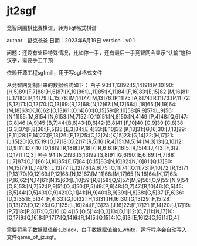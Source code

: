# jt2sgf
竞智网围棋比赛棋谱，转为sgf格式棋谱

author：舒克爸爸
日期：2023年6月19日
version：v0.1

问题：还没有处理特殊情况，比如停一手，还有最后一手竞智网会显示“认输”这种汉字，需要手工干预

依赖开源工程sgfmill，用于写sgf格式文件


从竞智网复制出来的数据格式如下：
白子
93:[T,13]92:[S,14]91:[M,10]90:[H,5]89:[F,7]88:[H,6]87:[K,10]86:[L,11]85:[K,11]84:[F,16]83:[E,15]82:[M,16]81:[L,17]80:[P,14]79:[L,15]78:[M,14]77:[M,13]76:[P,11]75:[A,8]74:[R,11]73:[P,11]72:[S,12]71:[O,12]70:[Q,13]69:[R,12]68:[N,12]67:[M,12]66:[L,18]65:[N,19]64:[M,18]63:[K,16]62:[O,13]61:[O,14]60:[O,15]59:[R,10]58:[R,9]57:[L,9]56:[N,11]55:[M,8]54:[N,6]53:[M,7]52:[O,10]51:[N,8]50:[N,4]49:[P,4]48:[Q,6]47:[G,8]46:[A,9]45:[B,7]44:[B,6]43:[D,6]42:[B,8]41:[F,10]40:[G,9]39:[C,8]38:[G,3]37:[F,8]36:[F,5]35:[E,3]34:[E,4]33:[E,10]32:[K,13]31:[G,16]30:[J,13]29:[E,11]28:[E,14]27:[E,13]26:[E,12]25:[C,12]24:[K,15]23:[G,14]22:[H,17]21:[J,15]20:[G,15]19:[G,17]18:[Q,2]17:[R,5]16:[R,4]15:[M,5]14:[M,3]13:[Q,10]12:[D,9]11:[D,7]10:[O,18]9:[R,18]8:[P,18]7:[R,6]6:[R,16]5:[R,15]4:[J,4]3:[F,3]2:[Q,17]1:[Q,3]
黑子
94:[N,2]93:[S,13]92:[S,8]91:[G,6]90:[E,6]89:[H,7]88:[J,7]87:[O,11]86:[J,10]85:[E,17]84:[C,15]83:[N,16]82:[N,10]81:[Q,13]80:[M,15]79:[L,14]78:[L,13]77:[L,12]76:[A,6]75:[O,11]74:[Q,11]73:[P,10]72:[R,13]71:[P,13]70:[Q,12]69:[P,12]68:[N,13]67:[M,11]66:[M,17]65:[N,18]64:[K,17]63:[P,16]62:[N,14]61:[N,15]60:[L,10]59:[R,8]58:[Q,9]57:[M,9]56:[O,9]55:[N,9]54:[O,8]53:[N,7]52:[P,9]51:[O,4]50:[P,5]49:[P,6]48:[G,7]47:[B,10]46:[C,5]45:[B,5]44:[D,5]43:[C,9]42:[G,11]41:[H,9]40:[B,9]39:[H,8]38:[G,5]37:[F,6]36:[D,3]35:[E,5]34:[F,4]33:[G,10]32:[H,13]31:[H,16]30:[G,13]29:[F,15]28:[D,13]27:[D,12]26:[C,11]25:[L,16]24:[F,13]23:[J,16]22:[F,17]21:[F,14]20:[J,17]19:[P,7]18:[P,3]17:[Q,5]16:[Q,4]15:[O,5]14:[O,3]13:[D,11]12:[C,7]11:[N,17]10:[O,17]9:[Q,16]8:[P,17]7:[Q,14]6:[R,14]5:[Q,15]4:[C,6]3:[E,16]2:[C,16]1:[D,4]

需要将黑子数据赋值给s_black，白子数据赋值给s_white，运行程序会自动写入文件game_of_jz.sgf。
